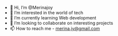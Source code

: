 - 👋 Hi, I’m @Merinajoy
- 👀 I’m interested in the world of tech
- 🌱 I’m currently learning Web development
- 💞️ I’m looking to collaborate on interesting projects
- 📫 How to reach me - merina.jy@gmail.com
